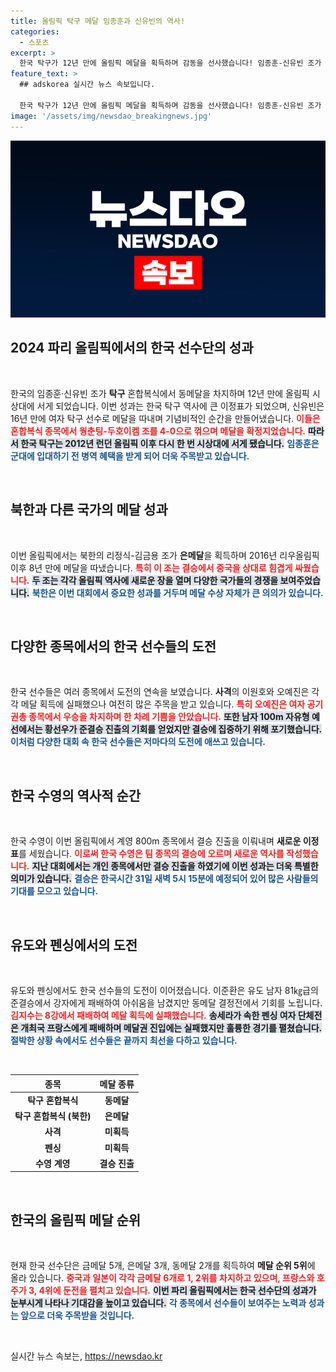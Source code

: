```yaml
---
title: 올림픽 탁구 메달 임종훈과 신유빈의 역사!
categories:
  - 스포츠
excerpt: >
  한국 탁구가 12년 만에 올림픽 메달을 획득하며 감동을 선사했습니다! 임종훈-신유빈 조가 홍콩을 꺾고 동메달을 차지한 것, 이 특별한 순간을 놓치고 싶지 않다면 클릭하세요!
feature_text: >
  ## adskorea 실시간 뉴스 속보입니다.

  한국 탁구가 12년 만에 올림픽 메달을 획득하며 감동을 선사했습니다! 임종훈-신유빈 조가 홍콩을 꺾고 동메달을 차지한 것, 이 특별한 순간을 놓치고 싶지 않다면 클릭하세요!
image: '/assets/img/newsdao_breakingnews.jpg'
---
```


<p><img src="/assets/img/newsdao_breakingnews.jpg" alt="adskorea 속보" /></p>

<h2 data-ke-size="size26">2024 파리 올림픽에서의 한국 선수단의 성과</h2>

<p data-ke-size="size16">&nbsp;</p>

<p>한국의 임종훈·신유빈 조가 <b>탁구</b> 혼합복식에서 동메달을 차지하며 12년 만에 올림픽 시상대에 서게 되었습니다. 이번 성과는 한국 탁구 역사에 큰 이정표가 되었으며, 신유빈은 16년 만에 여자 탁구 선수로 메달을 따내며 기념비적인 순간을 만들어냈습니다. <b><span style="color: #ee2323;">이들은 혼합복식 종목에서 웡춘팅-두호이켐 조를 4-0으로 꺾으며 메달을 확정지었습니다.</span></b> <b><span style="background-color: #21538527;">따라서 한국 탁구는 2012년 런던 올림픽 이후 다시 한 번 시상대에 서게 됐습니다.</span></b> <b><span style="color: #1a5490;">임종훈은 군대에 입대하기 전 병역 혜택을 받게 되어 더욱 주목받고 있습니다.</span></b> </p>

<p data-ke-size="size16">&nbsp;</p>

<h2 data-ke-size="size26">북한과 다른 국가의 메달 성과</h2>

<p data-ke-size="size16">&nbsp;</p>

<p>이번 올림픽에서는 북한의 리정식-김금용 조가 <b>은메달</b>을 획득하며 2016년 리우올림픽 이후 8년 만에 메달을 따냈습니다. <b><span style="color: #ee2323;">특히 이 조는 결승에서 중국을 상대로 힘겹게 싸웠습니다.</span></b> <b><span style="background-color: #21538527;">두 조는 각각 올림픽 역사에 새로운 장을 열며 다양한 국가들의 경쟁을 보여주었습니다.</span></b> <b><span style="color: #1a5490;">북한은 이번 대회에서 중요한 성과를 거두며 메달 수상 자체가 큰 의의가 있습니다.</span></b></p>

<p data-ke-size="size16">&nbsp;</p>

<h2 data-ke-size="size26">다양한 종목에서의 한국 선수들의 도전</h2>

<p data-ke-size="size16">&nbsp;</p>

<p>한국 선수들은 여러 종목에서 도전의 연속을 보였습니다. <b>사격</b>의 이원호와 오예진은 각각 메달 획득에 실패했으나 여전히 많은 주목을 받고 있습니다. <b><span style="color: #ee2323;">특히 오예진은 여자 공기권총 종목에서 우승을 차지하며 한 차례 기쁨을 안았습니다.</span></b> <b><span style="background-color: #21538527;">또한 남자 100m 자유형 예선에서는 황선우가 준결승 진출의 기회를 얻었지만 결승에 집중하기 위해 포기했습니다.</span></b> <b><span style="color: #1a5490;">이처럼 다양한 대회 속 한국 선수들은 저마다의 도전에 애쓰고 있습니다.</span></b></p>

<p data-ke-size="size16">&nbsp;</p>

<h2 data-ke-size="size26">한국 수영의 역사적 순간</h2>

<p data-ke-size="size16">&nbsp;</p>

<p>한국 수영이 이번 올림픽에서 계영 800m 종목에서 결승 진출을 이뤄내며 <b>새로운 이정표</b>를 세웠습니다. <b><span style="color: #ee2323;">이로써 한국 수영은 팀 종목의 결승에 오르며 새로운 역사를 작성했습니다.</span></b> <b><span style="background-color: #21538527;">지난 대회에서는 개인 종목에서만 결승 진출을 하였기에 이번 성과는 더욱 특별한 의미가 있습니다.</span></b> <b><span style="color: #1a5490;">결승은 한국시간 31일 새벽 5시 15분에 예정되어 있어 많은 사람들의 기대를 모으고 있습니다.</span></b></p>

<p data-ke-size="size16">&nbsp;</p>

<h2 data-ke-size="size26">유도와 펜싱에서의 도전</h2>

<p data-ke-size="size16">&nbsp;</p>

<p>유도와 펜싱에서도 한국 선수들의 도전이 이어졌습니다. 이준환은 유도 남자 81㎏급의 준결승에서 강자에게 패배하여 아쉬움을 남겼지만 동메달 결정전에서 기회를 노립니다. <b><span style="color: #ee2323;">김지수는 8강에서 패배하여 메달 획득에 실패했습니다.</span></b> <b><span style="background-color: #21538527;">송세라가 속한 펜싱 여자 단체전은 개최국 프랑스에게 패배하며 메달권 진입에는 실패했지만 훌륭한 경기를 펼쳤습니다.</span></b> <b><span style="color: #1a5490;">절박한 상황 속에서도 선수들은 끝까지 최선을 다하고 있습니다.</span></b></p>

<p data-ke-size="size16">&nbsp;</p>

<table style="width: 100%;">
  <thead>
    <tr>
      <th style="text-align: center;"><b>종목</b></th>
      <th style="text-align: center;"><b>메달 종류</b></th>
    </tr>
  </thead>
  <tbody>
    <tr>
      <td style="text-align: center; height: 17px;"><b>탁구 혼합복식</b></td>
      <td style="text-align: center; height: 17px;"><b>동메달</b></td>
    </tr>
    <tr>
      <td style="text-align: center; height: 17px;"><b>탁구 혼합복식 (북한)</b></td>
      <td style="text-align: center; height: 17px;"><b>은메달</b></td>
    </tr>
    <tr>
      <td style="text-align: center; height: 17px;"><b>사격</b></td>
      <td style="text-align: center; height: 17px;"><b>미획득</b></td>
    </tr>
    <tr>
      <td style="text-align: center; height: 17px;"><b>펜싱</b></td>
      <td style="text-align: center; height: 17px;"><b>미획득</b></td>
    </tr>
    <tr>
      <td style="text-align: center; height: 17px;"><b>수영 계영</b></td>
      <td style="text-align: center; height: 17px;"><b>결승 진출</b></td>
    </tr>
  </tbody>
</table>

<p data-ke-size="size16">&nbsp;</p>

<h2 data-ke-size="size26">한국의 올림픽 메달 순위</h2>

<p data-ke-size="size16">&nbsp;</p>

<p>현재 한국 선수단은 금메달 5개, 은메달 3개, 동메달 2개를 획득하여 <b>메달 순위 5위</b>에 올라 있습니다. <b><span style="color: #ee2323;">중국과 일본이 각각 금메달 6개로 1, 2위를 차지하고 있으며, 프랑스와 호주가 3, 4위에 둔전을 펼치고 있습니다.</span></b> <b><span style="background-color: #21538527;">이번 파리 올림픽에서는 한국 선수단의 성과가 눈부시게 나타나 기대감을 높이고 있습니다.</span></b> <b><span style="color: #1a5490;">각 종목에서 선수들이 보여주는 노력과 성과는 앞으로 더욱 주목받을 것입니다.</span></b></p>

<p data-ke-size="size16">&nbsp;</p>
실시간 뉴스 속보는, <a href="https://newsdao.kr" rel="dofollow">https://newsdao.kr</a>


